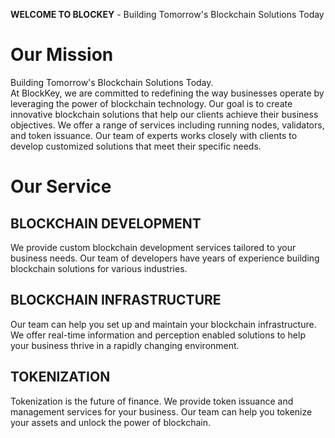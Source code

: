 <!-- wp:paragraph -->
<p><strong>WELCOME TO BLOCKEY</strong> - Building Tomorrow's Blockchain Solutions Today</p>
<h1>Our Mission</h1>
<p>Building Tomorrow's Blockchain Solutions Today.<br />At BlockKey, we are committed to redefining the way businesses operate by leveraging the power of blockchain technology. Our goal is to create innovative blockchain solutions that help our clients achieve their business objectives. We offer a range of services including running nodes, validators, and token issuance. Our team of experts works closely with clients to develop customized solutions that meet their specific needs.</p>
<h1>Our Service</h1>
<h2>BLOCKCHAIN DEVELOPMENT</h2>
<p>We provide custom blockchain development services tailored to your business needs. Our team of developers have years of experience building blockchain solutions for various industries.</p>
<h2>BLOCKCHAIN INFRASTRUCTURE</h2>
<p>Our team can help you set up and maintain your blockchain infrastructure. We offer real-time information and perception enabled solutions to help your business thrive in a rapidly changing environment.</p>
<h2>TOKENIZATION</h2>
<p>Tokenization is the future of finance. We provide token issuance and management services for your business. Our team can help you tokenize your assets and unlock the power of blockchain.</p>
<!-- /wp:paragraph -->
